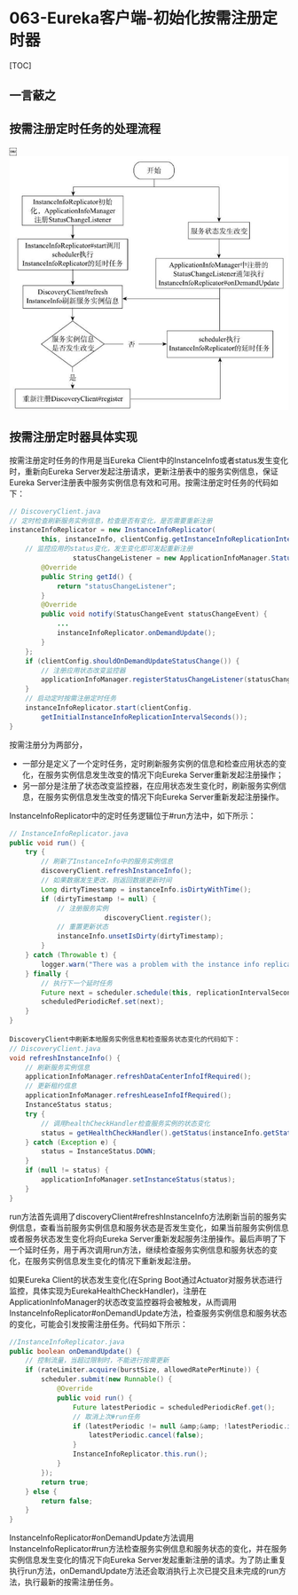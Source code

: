 # 063-Eureka客户端-初始化按需注册定时器

[TOC]

## 一言蔽之



## 按需注册定时任务的处理流程

￼![image-20210128124908051](../../../../assets/image-20210128124908051.png)

## 按需注册定时器具体实现

按需注册定时任务的作用是当Eureka Client中的InstanceInfo或者status发生变化时，重新向Eureka Server发起注册请求，更新注册表中的服务实例信息，保证Eureka Server注册表中服务实例信息有效和可用。按需注册定时任务的代码如下：

```java
// DiscoveryClient.java
// 定时检查刷新服务实例信息，检查是否有变化，是否需要重新注册
instanceInfoReplicator = new InstanceInfoReplicator(
        this, instanceInfo, clientConfig.getInstanceInfoReplicationIntervalSeconds(), 2);
    // 监控应用的status变化，发生变化即可发起重新注册
				statusChangeListener = new ApplicationInfoManager.StatusChangeListener() {
        @Override
        public String getId() {
            return "statusChangeListener";
        }
        @Override
        public void notify(StatusChangeEvent statusChangeEvent) {
            ...
            instanceInfoReplicator.onDemandUpdate();
        }
    };
    if (clientConfig.shouldOnDemandUpdateStatusChange()) {
        // 注册应用状态改变监控器
        applicationInfoManager.registerStatusChangeListener(statusChangeListener);
    }
    // 启动定时按需注册定时任务
    instanceInfoReplicator.start(clientConfig.
        getInitialInstanceInfoReplicationIntervalSeconds());
}
```

按需注册分为两部分，

- 一部分是定义了一个定时任务，定时刷新服务实例的信息和检查应用状态的变化，在服务实例信息发生改变的情况下向Eureka Server重新发起注册操作；
- 另一部分是注册了状态改变监控器，在应用状态发生变化时，刷新服务实例信息，在服务实例信息发生改变的情况下向Eureka Server重新发起注册操作。

InstanceInfoReplicator中的定时任务逻辑位于#run方法中，如下所示：

```java
// InstanceInfoReplicator.java
public void run() {
    try {
        // 刷新了InstanceInfo中的服务实例信息
        discoveryClient.refreshInstanceInfo();
        // 如果数据发生更改，则返回数据更新时间
        Long dirtyTimestamp = instanceInfo.isDirtyWithTime();
        if (dirtyTimestamp != null) {
            // 注册服务实例
						discoveryClient.register();
            // 重置更新状态
            instanceInfo.unsetIsDirty(dirtyTimestamp);
        }
    } catch (Throwable t) {
        logger.warn("There was a problem with the instance info replicator", t);
    } finally {
        // 执行下一个延时任务
        Future next = scheduler.schedule(this, replicationIntervalSeconds, TimeUnit.SECONDS);
        scheduledPeriodicRef.set(next);
    }
}

DiscoveryClient中刷新本地服务实例信息和检查服务状态变化的代码如下：
// DiscoveryClient.java
void refreshInstanceInfo() {
    // 刷新服务实例信息
    applicationInfoManager.refreshDataCenterInfoIfRequired();
    // 更新租约信息
    applicationInfoManager.refreshLeaseInfoIfRequired();
    InstanceStatus status;
    try {
        // 调用healthCheckHandler检查服务实例的状态变化
        status = getHealthCheckHandler().getStatus(instanceInfo.getStatus());
    } catch (Exception e) {
        status = InstanceStatus.DOWN;
    }
    if (null != status) {
        applicationInfoManager.setInstanceStatus(status);
    }
}
```

run方法首先调用了discoveryClient#refreshInstanceInfo方法刷新当前的服务实例信息，查看当前服务实例信息和服务状态是否发生变化，如果当前服务实例信息或者服务状态发生变化将向Eureka Server重新发起服务注册操作。最后声明了下一个延时任务，用于再次调用run方法，继续检查服务实例信息和服务状态的变化，在服务实例信息发生变化的情况下重新发起注册。

如果Eureka Client的状态发生变化(在Spring Boot通过Actuator对服务状态进行监控，具体实现为EurekaHealthCheckHandler)，注册在ApplicationInfoManager的状态改变监控器将会被触发，从而调用InstanceInfoReplicator#onDemandUpdate方法，检查服务实例信息和服务状态的变化，可能会引发按需注册任务。代码如下所示：

```java
//InstanceInfoReplicator.java
public boolean onDemandUpdate() {
    // 控制流量，当超过限制时，不能进行按需更新
    if (rateLimiter.acquire(burstSize, allowedRatePerMinute)) {
        scheduler.submit(new Runnable() {
            @Override
            public void run() {
                Future latestPeriodic = scheduledPeriodicRef.get();
                // 取消上次#run任务
                if (latestPeriodic != null &amp;&amp; !latestPeriodic.isDone()) {
                    latestPeriodic.cancel(false);
                }
                InstanceInfoReplicator.this.run();
            }
        });
        return true;
    } else {
        return false;
    }
}
```

InstanceInfoReplicator#onDemandUpdate方法调用InstanceInfoReplicator#run方法检查服务实例信息和服务状态的变化，并在服务实例信息发生变化的情况下向Eureka Server发起重新注册的请求。为了防止重复执行run方法，onDemandUpdate方法还会取消执行上次已提交且未完成的run方法，执行最新的按需注册任务。

